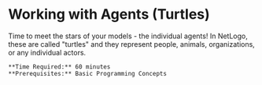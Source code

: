 # Working with Agents (Turtles)

Time to meet the stars of your models - the individual agents! In NetLogo, these are called "turtles" and they represent people, animals, organizations, or any individual actors.

```{note}
**Time Required:** 60 minutes  
**Prerequisites:** Basic Programming Concepts
```
